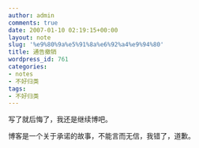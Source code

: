```yaml
---
author: admin
comments: true
date: 2007-01-10 02:19:15+00:00
layout: note
slug: '%e9%80%9a%e5%91%8a%e6%92%a4%e9%94%80'
title: 通告撤销
wordpress_id: 761
categories:
- notes
- 不好归类
tags:
- 不好归类
---
```


写了就后悔了，我还是继续博吧。

博客是一个关于承诺的故事，不能言而无信，我错了，道歉。
